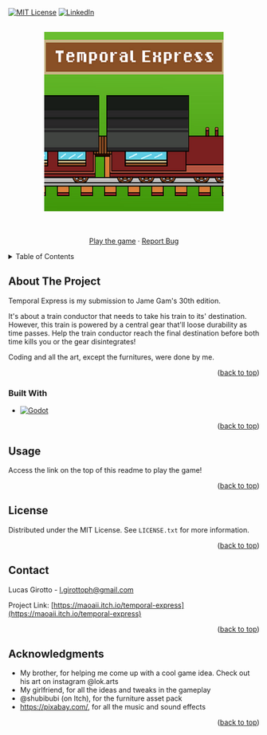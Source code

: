 
<a name="readme-top"></a>

[![MIT License][license-shield]][license-url]
[![LinkedIn][linkedin-shield]][linkedin-url]



<!-- PROJECT LOGO -->
<br />
<div align="center">
  <a href="https://github.com/Maoaii/Temporal-Express">
    <img src="assets/nvn4vm.png" alt="Logo" width="360" height="360">
  </a>

  <p align="center">
    <br />
    <br />
    <a href="https://maoaii.itch.io/temporal-express">Play the game</a>
    ·
    <a href="https://github.com/Maoaii/Temporal-Express/issues">Report Bug</a>
  </p>
</div>



<!-- TABLE OF CONTENTS -->
<details>
  <summary>Table of Contents</summary>
  <ol>
    <li>
      <a href="#about-the-project">About The Project</a>
      <ul>
        <li><a href="#built-with">Built With</a></li>
      </ul>
    </li>
    <li><a href="#usage">Usage</a></li>
    <li><a href="#license">License</a></li>
    <li><a href="#contact">Contact</a></li>
    <li><a href="#acknowledgments">Acknowledgments</a></li>
  </ol>
</details>



<!-- ABOUT THE PROJECT -->
## About The Project
Temporal Express is my submission to Jame Gam's 30th edition.

It's about a train conductor that needs to take his train to its' destination. However, this train is powered by a central gear that'll loose durability as time passes. Help the train conductor reach the final destination before both time kills you or the gear disintegrates!

Coding and all the art, except the furnitures, were done by me.

<p align="right">(<a href="#readme-top">back to top</a>)</p>



### Built With

* [![Godot][Godot-badge]][Godot-url]

<p align="right">(<a href="#readme-top">back to top</a>)</p>


<!-- USAGE EXAMPLES -->
## Usage

Access the link on the top of this readme to play the game!

<p align="right">(<a href="#readme-top">back to top</a>)</p>



<!-- LICENSE -->
## License

Distributed under the MIT License. See `LICENSE.txt` for more information.

<p align="right">(<a href="#readme-top">back to top</a>)</p>



<!-- CONTACT -->
## Contact

Lucas Girotto - l.girottoph@gmail.com

Project Link: [https://maoaii.itch.io/temporal-express](https://maoaii.itch.io/temporal-express)

<p align="right">(<a href="#readme-top">back to top</a>)</p>



<!-- ACKNOWLEDGMENTS -->
## Acknowledgments

* My brother, for helping me come up with a cool game idea. Check out his art on instagram @lok.arts
* My girlfriend, for all the ideas and tweaks in the gameplay
* @shubibubi (on Itch), for the furniture asset pack
* https://pixabay.com/, for all the music and sound effects


<p align="right">(<a href="#readme-top">back to top</a>)</p>



<!-- MARKDOWN LINKS & IMAGES -->
<!-- https://www.markdownguide.org/basic-syntax/#reference-style-links -->
[license-shield]: https://img.shields.io/github/license/Maoaii/Temporal-Express.svg?style=for-the-badge
[license-url]: https://github.com/Maoaii/Temporal-Express/blob/master/LICENSE.txt
[linkedin-shield]: https://img.shields.io/badge/-LinkedIn-black.svg?style=for-the-badge&logo=linkedin&colorB=555
[linkedin-url]: https://www.linkedin.com/in/lucas-girotto-4530b9233/
[Godot-badge]: https://img.shields.io/badge/Godot-000000?style=for-the-badge
[Godot-url]: https://godotengine.org/
